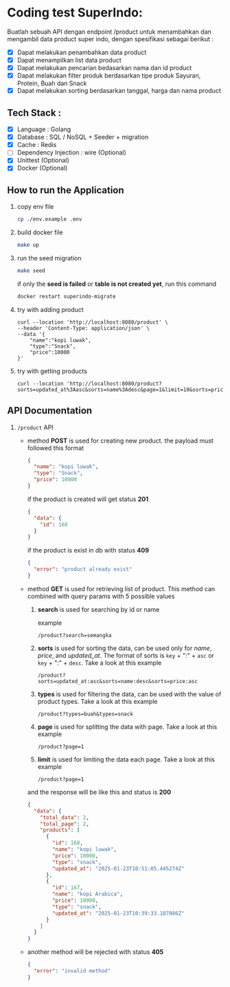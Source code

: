 # Coding test SuperIndo:

Buatlah sebuah API dengan endpoint /product untuk menambahkan dan mengambil data product super
indo, dengan spesifikasi sebagai berikut :

- [x] Dapat melakukan penambahkan data product
- [x] Dapat menampilkan list data product
- [x] Dapat melakukan pencarian bedasarkan nama dan id product
- [x] Dapat melakukan filter produk berdasarkan tipe produk Sayuran, Protein, Buah dan Snack
- [x] Dapat melakukan sorting berdasarkan tanggal, harga dan nama product

## Tech Stack :

- [x] Language : Golang
- [x] Database : SQL / NoSQL + Seeder + migration
- [x] Cache : Redis
- [ ] Dependency Injection : wire (Optional)
- [x] Unittest (Optional)
- [x] Docker (Optional)

## How to run the Application

1. copy env file

   ```sh
   cp ./env.example .env
   ```

2. build docker file

   ```sh
   make up
   ```

3. run the seed migration

   ```sh
   make seed
   ```

   if only the **seed is failed** or **table is not created yet**, run this command

   ```sh
   docker restart superindo-migrate
   ```

4. try with adding product

   ```curl
   curl --location 'http://localhost:8080/product' \
   --header 'Content-Type: application/json' \
   --data '{
       "name":"kopi luwak",
       "type":"Snack",
       "price":10000
   }'
   ```

5. try with getting products

   ```curl
   curl --location 'http://localhost:8080/product?sorts=updated_at%3Aasc&sorts=name%3Adesc&page=1&limit=10&sorts=price%3Aasc'
   ```

## API Documentation

1.  `/product` API

    - method **POST** is used for creating new product. the payload must followed this format

      ```json
      {
        "name": "kopi luwak",
        "type": "Snack",
        "price": 10000
      }
      ```

      if the product is created will get status **201**

      ```json
      {
        "data": {
          "id": 168
        }
      }
      ```

      if the product is exist in db with status **409**

      ```json
      {
        "error": "product already exist"
      }
      ```

    - method **GET** is used for retrieving list of product. This method can combined with query params with 5 possible values

      1. **search**
         is used for searching by id or name

         example

         ```
         /product?search=semangka
         ```

      2. **sorts**
         is used for sorting the data, can be used only for _name_, _price_, and _updated_at_. The format of sorts is `key` + ":" + `asc` or `key` + ":" + `desc`. Take a look at this example

         ```
         /product?sorts=updated_at:asc&sorts=name:desc&sorts=price:asc
         ```

      3. **types**
         is used for filtering the data, can be used with the value of product types. Take a look at this example

         ```
         /product?types=buah&types=snack
         ```

      4. **page**
         is used for splitting the data with page. Take a look at this example

         ```
         /product?page=1
         ```

      5. **limit**
         is used for limiting the data each page. Take a look at this example

         ```
         /product?page=1
         ```

      and the response will be like this and status is **200**

      ```json
      {
        "data": {
          "total_data": 2,
          "total_page": 2,
          "products": [
            {
              "id": 168,
              "name": "kopi luwak",
              "price": 10000,
              "type": "snack",
              "updated_at": "2025-01-23T10:51:05.445274Z"
            },
            {
              "id": 167,
              "name": "kopi Arabica",
              "price": 10000,
              "type": "snack",
              "updated_at": "2025-01-23T10:39:33.187086Z"
            }
          ]
        }
      }
      ```

    - another method will be rejected with status **405**

      ```json
      {
        "error": "invalid method"
      }
      ```
